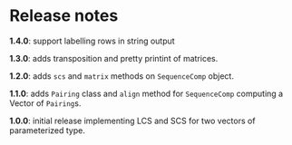 # Release notes

**1.4.0**: support labelling rows in string output

**1.3.0**: adds transposition and pretty printint of matrices.

**1.2.0**: adds `scs` and `matrix` methods on `SequenceComp` object.

**1.1.0**: adds `Pairing` class and `align` method for `SequenceComp` computing a Vector of `Pairing`s.

**1.0.0**: initial release implementing LCS and SCS for two vectors of parameterized type.
